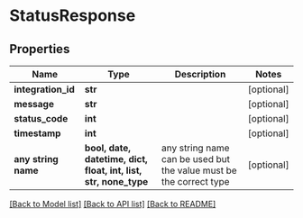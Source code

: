 # StatusResponse


## Properties
Name | Type | Description | Notes
------------ | ------------- | ------------- | -------------
**integration_id** | **str** |  | [optional] 
**message** | **str** |  | [optional] 
**status_code** | **int** |  | [optional] 
**timestamp** | **int** |  | [optional] 
**any string name** | **bool, date, datetime, dict, float, int, list, str, none_type** | any string name can be used but the value must be the correct type | [optional]

[[Back to Model list]](../README.md#documentation-for-models) [[Back to API list]](../README.md#documentation-for-api-endpoints) [[Back to README]](../README.md)


